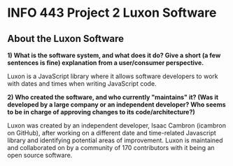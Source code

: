 # INFO 443 Project 2 Luxon Software 

## About the Luxon Software
<p><strong> 1) What is the software system, and what does it do? Give a short (a few sentences is fine) explanation from a user/consumer perspective. </strong></p>

<p>Luxon is a JavaScript library where it allows software developers to work with dates and times when writing JavaScript code.</p>

<p><strong> 2) Who created the software, and who currently "maintains" it? (Was it developed by a large company or an independent developer? Who seems to be in charge of approving changes to its code/architecture?) </strong></p>
<p>Luxon was created by an independent developer, Isaac Cambron (icambron on GitHub), after working on a different date and time-related Javascript library and identifying potential areas of improvement. Luxon is maintained and collaborated on by a community of 170 contributors with it being an open source software.</p>